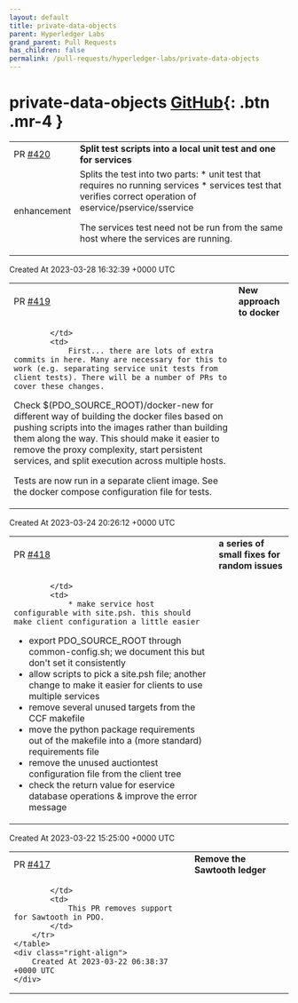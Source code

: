 ```yaml
---
layout: default
title: private-data-objects
parent: Hyperledger Labs
grand_parent: Pull Requests
has_children: false
permalink: /pull-requests/hyperledger-labs/private-data-objects
---
```


# private-data-objects <span class="fs-3 right-align">[GitHub](https://github.com/hyperledger-labs/private-data-objects){: .btn .mr-4 }</span>


<div>
    <table>
        <tr>
            <td>
                PR <a href="https://github.com/hyperledger-labs/private-data-objects/pull/420" class=".btn">#420</a>
            </td>
            <td>
                <b>
                    Split test scripts into a local unit test and one for services
                </b>
            </td>
        </tr>
        <tr>
            <td>
                <span class="chip">enhancement</span>
            </td>
            <td>
                Splits the test into two parts:
* unit test that requires no running services
* services test that verifies correct operation of eservice/pservice/sservice

The services test need not be run from the same host where the services are running.
            </td>
        </tr>
    </table>
    <div class="right-align">
        Created At 2023-03-28 16:32:39 +0000 UTC
    </div>
</div>

<div>
    <table>
        <tr>
            <td>
                PR <a href="https://github.com/hyperledger-labs/private-data-objects/pull/419" class=".btn">#419</a>
            </td>
            <td>
                <b>
                    New approach to docker
                </b>
            </td>
        </tr>
        <tr>
            <td>
                
            </td>
            <td>
                First... there are lots of extra commits in here. Many are necessary for this to work (e.g. separating service unit tests from client tests). There will be a number of PRs to cover these changes.

Check $(PDO_SOURCE_ROOT)/docker-new for different way of building the docker files based on pushing scripts into the images rather than building them along the way. This should make it easier to remove the proxy complexity, start persistent services, and split execution across multiple hosts.

Tests are now run in a separate client image. See the docker compose configuration file for tests.
            </td>
        </tr>
    </table>
    <div class="right-align">
        Created At 2023-03-24 20:26:12 +0000 UTC
    </div>
</div>

<div>
    <table>
        <tr>
            <td>
                PR <a href="https://github.com/hyperledger-labs/private-data-objects/pull/418" class=".btn">#418</a>
            </td>
            <td>
                <b>
                    a series of small fixes for random issues
                </b>
            </td>
        </tr>
        <tr>
            <td>
                
            </td>
            <td>
                * make service host configurable with site.psh. this should make client configuration a little easier
* export PDO_SOURCE_ROOT through common-config.sh; we document this but don't set it consistently
* allow scripts to pick a site.psh file; another change to make it easier for clients to use multiple services
* remove several unused targets from the CCF makefile
* move the python package requirements out of the makefile into a (more standard) requirements file
* remove the unused auctiontest configuration file from the client tree
* check the return value for eservice database operations & improve the error message
            </td>
        </tr>
    </table>
    <div class="right-align">
        Created At 2023-03-22 15:25:00 +0000 UTC
    </div>
</div>

<div>
    <table>
        <tr>
            <td>
                PR <a href="https://github.com/hyperledger-labs/private-data-objects/pull/417" class=".btn">#417</a>
            </td>
            <td>
                <b>
                    Remove the Sawtooth ledger
                </b>
            </td>
        </tr>
        <tr>
            <td>
                
            </td>
            <td>
                This PR removes support for Sawtooth in PDO.
            </td>
        </tr>
    </table>
    <div class="right-align">
        Created At 2023-03-22 06:38:37 +0000 UTC
    </div>
</div>


